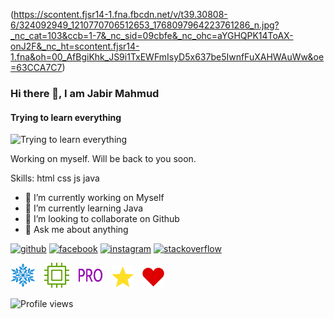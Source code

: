 (https://scontent.fjsr14-1.fna.fbcdn.net/v/t39.30808-6/324092949_1210770706512653_1768097964223761286_n.jpg?_nc_cat=103&ccb=1-7&_nc_sid=09cbfe&_nc_ohc=aYGHQPK14ToAX-onJ2F&_nc_ht=scontent.fjsr14-1.fna&oh=00_AfBgiKhk_JS9i1TxEWFmIsyD5x637be5IwnfFuXAHWAuWw&oe=63CCA7C7)

### Hi there 👋, I am Jabir Mahmud
#### Trying to learn everything
![Trying to learn everything](https://scontent.fjsr14-1.fna.fbcdn.net/v/t39.30808-6/324092949_1210770706512653_1768097964223761286_n.jpg?_nc_cat=103&ccb=1-7&_nc_sid=09cbfe&_nc_ohc=aYGHQPK14ToAX-onJ2F&_nc_ht=scontent.fjsr14-1.fna&oh=00_AfBgiKhk_JS9i1TxEWFmIsyD5x637be5IwnfFuXAHWAuWw&oe=63CCA7C7)

Working on myself. Will be back to you soon.

Skills: html css js java 

- 🔭 I’m currently working on Myself 
- 🌱 I’m currently learning Java 
- 👯 I’m looking to collaborate on Github 
- 💬 Ask me about anything 


[<img src='https://cdn.jsdelivr.net/npm/simple-icons@3.0.1/icons/github.svg' alt='github' height='40'>](https://github.com/https://github.com/jabir002)  [<img src='https://cdn.jsdelivr.net/npm/simple-icons@3.0.1/icons/facebook.svg' alt='facebook' height='40'>](https://www.facebook.com/https://www.facebook.com/potatojabir)  [<img src='https://cdn.jsdelivr.net/npm/simple-icons@3.0.1/icons/instagram.svg' alt='instagram' height='40'>](https://www.instagram.com/https://www.instagram.com/jabiir_mahmud//)  [<img src='https://cdn.jsdelivr.net/npm/simple-icons@3.0.1/icons/stackoverflow.svg' alt='stackoverflow' height='40'>](https://stackoverflow.com/users/https://stackoverflow.com/users/21037275/jabir-mahmud)  

<a href='https://archiveprogram.github.com/'><img src='https://raw.githubusercontent.com/acervenky/animated-github-badges/master/assets/acbadge.gif' width='40' height='40'></a> <a href='https://docs.github.com/en/developers'><img src='https://raw.githubusercontent.com/acervenky/animated-github-badges/master/assets/devbadge.gif' width='40' height='40'></a> <a href='https://github.com/pricing'><img src='https://raw.githubusercontent.com/acervenky/animated-github-badges/master/assets/pro.gif' width='40' height='40'></a> <a href='https://stars.github.com/'><img src='https://raw.githubusercontent.com/acervenky/animated-github-badges/master/assets/starbadge.gif' width='35' height='35'></a> <a href='https://docs.github.com/en/github/supporting-the-open-source-community-with-github-sponsors'><img src='https://raw.githubusercontent.com/acervenky/animated-github-badges/master/assets/sponsorbadge.gif' width='35' height='35'></a> 

![Profile views](https://gpvc.arturio.dev/https://github.com/jabir002)  
